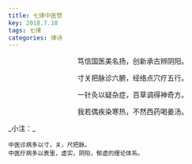 ```yaml
---
title: 七律中医赞
key: 2018.7.10
tags: 七律
categories: 律诗
---
```


<p align="center">笃信国医美名扬，创新承古辨阴阳。
</p>
<p align="center">寸关把脉诊六腑，经络点穴疗五行。
</p>
<p align="center">一针灸以疑杂症，百草调得神奇方。
</p>
<p align="center">我若偶疾染寒热，不然西药喝姜汤。
</p>
_小注：_

```
中医诊病多以寸，关，尺把脉。
中医疗病多以表里，虚实，阴阳，郁虚的理论体系。
```